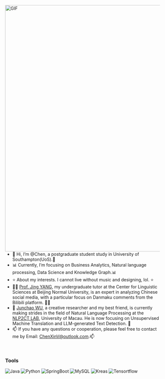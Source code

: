 
<img align="right" alt="GIF" src="https://github.com/Chen-X666/Chen-X666/blob/master/banner.png" width = "800" high = "400 "/>


- 👋 Hi, I’m @Chen, a postgraduate student study in University of Southampton(UoS).👋 
- 📊 Currently, I’m focusing on Business Analytics, Natural language processing, Data Science and Knowledge Graph.📊 
- ⭐ About my interests. I cannot live without music and designing, lol. ⭐
- 🧑‍🏫 [Prof. Jing YANG](https://rsgyy.bnu.edu.cn/yjjg/yykxyjzx/rcdw2/97903.html), my undergraduate tutor at the Center for Linguistic Sciences at Beijing Normal University, is an expert in analyzing Chinese social media, with a particular focus on Danmaku comments from the Bilibili platform. 🧑‍🏫
- 🌈 [Junchao WU](https://github.com/junchaoIU), a creative researcher and my best friend, is currently making strides in the field of Natural Language Processing at the [NLP2CT LAB](http://nlp2ct.cis.um.edu.mo/), University of Macau. He is now focusing on Unsupervised Machine Translation and LLM-generated Text Detection. 🌈
- 📫 If you have any questions or cooperation, please feel free to contact me by Email: ChenXinV@outlook.com.📫
<br/>


### Tools

![Java](https://img.shields.io/badge/-Java-192133?style=flat-square&logo=java&logoColor=white)
![Python](https://img.shields.io/badge/-Python-192133?style=flat-square&logo=python&logoColor=white)
![SpringBoot](https://img.shields.io/badge/-SpringBoot-192133?style=flat-square&logo=spring&logoColor=white)
![MySQL](https://img.shields.io/badge/-MySQL-192133?style=flat-square&logo=mysql&logoColor=white)
![Kreas](https://img.shields.io/badge/-Kreas-192133?style=flat-square&logo=figma&logoColor=white)
![Tensortflow](https://img.shields.io/badge/-Tensortflow-192133?style=flat-square&logo=figma&logoColor=white)






